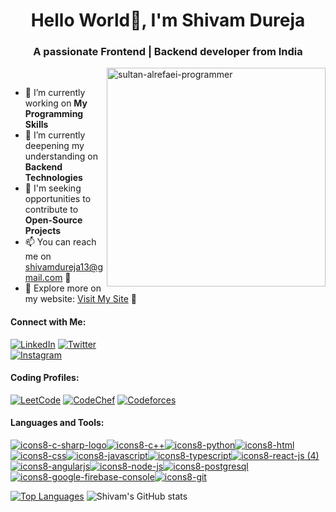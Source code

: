 <div align="center">

#  Hello World👋, I'm Shivam Dureja

### A passionate Frontend | Backend developer from India

</div>
<a href="https://imgbb.com/"><img src="https://i.ibb.co/S63rGWZ/sultan-alrefaei-programmer.gif" alt="sultan-alrefaei-programmer" border="0" align="right" width="350" height="350" /></a>

<br>

- 🔭 I’m currently working on **My Programming Skills**
- 🌱 I’m currently deepening my understanding on **Backend Technologies** 
- 👯 I'm seeking opportunities to contribute to **Open-Source Projects** 
- 📫 You can reach me on shivamdureja13@gmail.com 🚀
- 🔗 Explore more on my website: [Visit My Site](https://shivamdureja.netlify.app/) 🌟
#### Connect with Me:

[![LinkedIn](https://img.shields.io/badge/LinkedIn-%230077B5.svg?style=flat&logo=LinkedIn&logoColor=white)](https://www.linkedin.com/in/shivam-dureja-3ba2b1198/)
[![Twitter](https://img.shields.io/badge/Twitter-%231DA1F2.svg?style=flat&logo=Twitter&logoColor=white)](https://twitter.com/Callypso21)
<br>
[![Instagram](https://img.shields.io/badge/Instagram-%23E4405F.svg?style=for-the-badge&logo=Instagram&logoColor=white)](https://www.instagram.com/shivamdureja_/)

#### Coding Profiles:
[![LeetCode](https://img.shields.io/badge/LeetCode-%23FFA116.svg?style=for-the-badge&logo=LeetCode&logoColor=white)](https://leetcode.com/ShivamDureja/)
[![CodeChef](https://img.shields.io/badge/CodeChef-%235B4638.svg?style=for-the-badge&logo=CodeChef&logoColor=white)](https://www.codechef.com/users/codesmart_21)
[![Codeforces](https://img.shields.io/badge/Codeforces-%23555555.svg?style=for-the-badge&logo=Codeforces&logoColor=white)](https://codeforces.com/profile/shivamdureja)

#### Languages and Tools:

   
[![icons8-c-sharp-logo](https://github.com/ShivamDureja/ShivamDureja/assets/74757115/f27f1c74-1ac1-49e8-a3ec-f958c1041b40)](https://learn.microsoft.com/en-us/dotnet/csharp/)[![icons8-c++](https://github.com/ShivamDureja/ShivamDureja/assets/74757115/63f61583-3f4a-4470-adf8-3357a685acd8)](https://cplusplus.com/)[![icons8-python](https://github.com/ShivamDureja/ShivamDureja/assets/74757115/810061ad-aa88-4a45-8fa0-00fec71afcac)](https://docs.python.org/3/)[![icons8-html](https://github.com/ShivamDureja/ShivamDureja/assets/74757115/8413cf00-8259-4d20-8103-f113b9bb12dd)](https://developer.mozilla.org/en-US/docs/Web/HTML)[![icons8-css](https://github.com/ShivamDureja/ShivamDureja/assets/74757115/6c4ac8c7-9f77-413d-8cd1-7c37e1fd1ba6)](https://developer.mozilla.org/en-US/docs/Web/CSS)[![icons8-javascript](https://github.com/ShivamDureja/ShivamDureja/assets/74757115/d201263f-6db3-4852-890e-71c5303a40aa)](https://www.javascript.com/)[![icons8-typescript](https://github.com/ShivamDureja/ShivamDureja/assets/74757115/2a9b7dfd-32c8-4f8b-82d1-8e9b38690d0b)](https://www.typescriptlang.org/)[![icons8-react-js (4)](https://github.com/ShivamDureja/ShivamDureja/assets/74757115/6575e2ac-d15b-44c1-8b86-c62ca6e7912a)](https://react.dev/)[![icons8-angularjs](https://github.com/ShivamDureja/ShivamDureja/assets/74757115/7809f464-c0a9-41d7-9ea9-09a095652748)](https://angular.io/)[![icons8-node-js](https://github.com/ShivamDureja/ShivamDureja/assets/74757115/3ba20019-23b8-4549-b1ac-bd28efe29134)](https://nodejs.org/en)[![icons8-postgresql](https://github.com/ShivamDureja/ShivamDureja/assets/74757115/2f23a267-476d-478a-9925-5381cee4f4ae)](https://www.postgresql.org/)[![icons8-google-firebase-console](https://github.com/ShivamDureja/ShivamDureja/assets/74757115/9fcf79ae-d6c2-46f1-ada0-06dc68e5f8db)](https://firebase.google.com/docs)[![icons8-git](https://github.com/ShivamDureja/ShivamDureja/assets/74757115/db68822e-eeda-45f2-838f-56d5380bfb20)](https://git-scm.com/)


[![Top Languages](https://github-readme-stats.vercel.app/api/top-langs/?username=ShivamDureja&layout=compact)](https://github.com/ShivamDureja)
![Shivam's GitHub stats](https://github-readme-stats.vercel.app/api?username=ShivamDureja&show_icons=true&theme=transparent)


